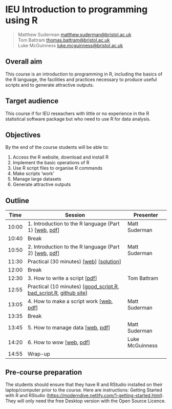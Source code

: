 # IEU Introduction to programming using R

> Matthew Suderman matthew.suderman@bristol.ac.uk<br>
> Tom Battram thomas.battram@bristol.ac.uk<br>
> Luke McGuinness luke.mcguinness@bristol.ac.uk

## Overall aim

This course is an introduction to programming in R, including the basics of the R language, the facilities and practices necessary to produce useful scripts and to generate attractive outputs.

## Target audience
This course if for IEU reseachers with little or no experience in the R statistical software package but who need to use R for data analysis.

## Objectives
By the end of the course students will be able to:

1.	Access the R website, download and install R
2.	Implement the basic operations of R
3.	Use R script files to organise R commands
4.	Make scripts ‘work’
5.	Manage large datasets
6.	Generate attractive outputs

## Outline

|Time |Session |Presenter|
|-----|--------|-------|
|10:00	|1.	Introduction to the R language (Part 1) [[web](https://perishky.github.io/r/introduction/slides.html), [pdf](introduction/introduction.pdf?raw=1)] |Matt Suderman|
|10:40	|Break	||
|10:50	|2.	Introduction to the R language (Part 2) [[web](https://perishky.github.io/r/introduction/slides.html#111), [pdf](introduction/introduction.pdf?raw=1)] |Matt Suderman|
|11:30	| Practical (30 minutes) [[web](introduction/practical.md)] [[solution](introduction/solution.md)] ||	
|12:00	|Break	||
|12:30	|3.	How to write a script [[pdf](how-to-write-a-script/how-to-write-a-script.pdf?raw=1)]    |Tom Battram|
|12:55	| Practical (10 minutes) [[good_script.R](how-to-write-a-script/good_script.R?raw=1), [bad_script.R](how-to-write-a-script/bad_script.R?raw=1), [github site](https://github.com/thomasbattram/how_to_write_a_script)]	   ||
|13:05	|4.	How to make a script work [[web](https://perishky.github.io/r/making-scripts-work/slides.html), [pdf](how-to-make-scripts-work/how-to-make-scripts-work.pdf?raw=1)]	|Matt Suderman|
|13:35	|Break	||
|13:45	|5.	How to manage data [[web](https://perishky.github.io/r/managing-data/slides.html), [pdf](how-to-manage-data/how-to-manage-data.pdf?raw=1)] 	       |Matt Suderman|
|14:20	|6.	How to wow [[web](https://mcguinlu.github.io/slides/intro-to-r-phd/teaching-shiny-slides.html), [pdf](how-to-wow/how-to-wow.pdf?raw=1)] |Luke McGuinness|
|14:55	|Wrap-up	||


## Pre-course preparation 

The students should ensure that they have R and RStudio installed on their laptop/computer prior to the course.  Here are instructions: Getting Started with R and RStudio (https://moderndive.netlify.com/1-getting-started.html).  They will only need the free Desktop version with the Open Source Licence.


